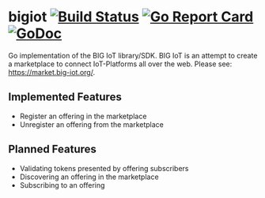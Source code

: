 # bigiot [![Build Status](https://travis-ci.org/thingful/bigiot.svg?branch=master)](https://travis-ci.org/thingful/bigiot) [![Go Report Card](https://goreportcard.com/badge/github.com/thingful/bigiot)](https://goreportcard.com/report/github.com/thingful/bigiot) [![GoDoc](https://godoc.org/github.com/thingful/bigiot?status.svg)](https://godoc.org/github.com/thingful/bigiot)


Go implementation of the BIG IoT library/SDK. BIG IoT is an attempt to create a marketplace to connect IoT-Platforms all over the web. Please see: https://market.big-iot.org/.

## Implemented Features

* Register an offering in the marketplace
* Unregister an offering from the marketplace

## Planned Features

* Validating tokens presented by offering subscribers
* Discovering an offering in the marketplace
* Subscribing to an offering
